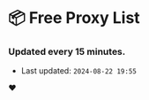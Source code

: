 # :package: Free Proxy List
### Updated every 15 minutes.

- Last updated: `2024-08-22 19:55`

:heart:
